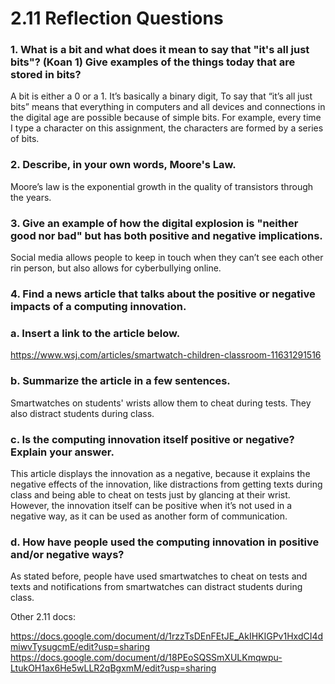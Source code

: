 # 2.11 Reflection Questions

### 1. What is a bit and what does it mean to say that "it's all just bits"? (Koan 1) Give examples of the things today that are stored in bits?

A bit is either a 0 or a 1. It’s basically a binary digit, To say that “it’s all just bits” means that everything in computers and all devices and connections in the digital age are possible because of simple bits. For example, every time I type a character on this assignment, the characters are formed by a series of bits.

### 2. Describe, in your own words, Moore's Law.

Moore’s law is the exponential growth in the quality of transistors through the years.
### 3. Give an example of how the digital explosion is "neither good nor bad" but has both positive and negative implications.

Social media allows people to keep in touch when they can’t see each other rin person, but also allows for cyberbullying online.

### 4. Find a news article that talks about the positive or negative impacts of a computing innovation.

  ### a. Insert a link to the article below.

 https://www.wsj.com/articles/smartwatch-children-classroom-11631291516

  ### b. Summarize the article in a few sentences.

  Smartwatches on students' wrists allow them to cheat during tests. They also distract students during class.

  ### c. Is the computing innovation itself positive or negative? Explain your answer.

  This article displays the innovation as a negative, because it explains the negative effects of the innovation, like distractions from getting texts during class and being able to cheat on tests just by glancing at their wrist. However, the innovation itself can be positive when it’s not used in a negative way, as it can be used as another form of communication.


  ### d. How have people used the computing innovation in positive and/or negative ways?

  As stated before, people have used smartwatches to cheat on tests and texts and notifications from smartwatches can distract students during class.


Other 2.11 docs: 

https://docs.google.com/document/d/1rzzTsDEnFEtJE_AkIHKIGPv1HxdCI4dmiwvTysugcmE/edit?usp=sharing 
https://docs.google.com/document/d/18PEoSQSSmXULKmqwpu-LtukOH1ax6He5wLLR2qBgxmM/edit?usp=sharing
